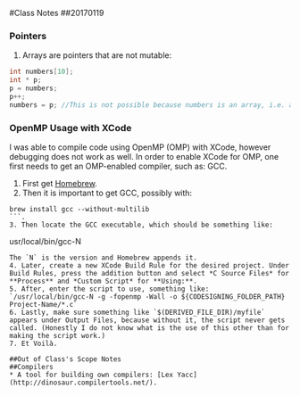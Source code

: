 #Class Notes
##20170119
### Pointers
1. Arrays are pointers that are not mutable:

```c++
int numbers[10];
int * p;
p = numbers;
p++;
numbers = p; //This is not possible because numbers is an array, i.e. an immutable pointer.
```

### OpenMP Usage with XCode

I was able to compile code using OpenMP (OMP) with XCode, however debugging does not work as well. In order to enable XCode for OMP, one first needs to get an OMP-enabled compiler, such as: GCC.

1. First get [Homebrew](https://brew.sh/).
2. Then it is important to get GCC, possibly with:
```
brew install gcc --without-multilib
```.
3. Then locate the GCC executable, which should be something like:
```
usr/local/bin/gcc-N
```
The `N` is the version and Homebrew appends it.
4. Later, create a new XCode Build Rule for the desired project. Under Build Rules, press the addition button and select *C Source Files* for **Process** and *Custom Script* for **Using:**.
5. After, enter the script to use, something like:
`/usr/local/bin/gcc-N -g -fopenmp -Wall -o ${CODESIGNING_FOLDER_PATH} Project-Name/*.c`
6. Lastly, make sure something like `$(DERIVED_FILE_DIR)/myfile` appears under Output Files, because without it, the script never gets called. (Honestly I do not know what is the use of this other than for making the script work.)
7. Et Voilà.

##Out of Class's Scope Notes
##Compilers
* A tool for building own compilers: [Lex Yacc](http://dinosaur.compilertools.net/).

